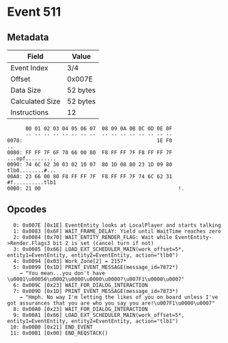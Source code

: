 # Event 511

## Metadata

| Field           | Value    |
|-----------------|----------|
| Event Index     | 3/4      |
| Offset          | 0x007E   |
| Data Size       | 52 bytes |
| Calculated Size | 52 bytes |
| Instructions    | 12       |

```
      00 01 02 03 04 05 06 07  08 09 0A 0B 0C 0D 0E 0F
      -- -- -- -- -- -- -- --  -- -- -- -- -- -- -- --
0070:                                            1E F0                ..
0080: FF FF 7F 6F 70 66 00 80  F8 FF FF 7F F8 FF FF 7F  ...opf..........
0090: 74 6C 62 30 03 02 10 07  80 1D 08 80 23 1D 09 80  tlb0........#...
00A0: 23 66 00 80 F8 FF FF 7F  F8 FF FF 7F 74 6C 62 31  #f..........tlb1
00B0: 21 00                                             !.              
```

## Opcodes

```
  0: 0x007E [0x1E] EventEntity looks at LocalPlayer and starts talking
  1: 0x0083 [0x6F] WAIT_FRAME_DELAY: Yield until WaitTime reaches zero
  2: 0x0084 [0x70] WAIT_ENTITY_RENDER_FLAG: Wait while EventEntity->Render.Flags3 bit 2 is set (cancel turn if not)
  3: 0x0085 [0x66] LOAD_EXT_SCHEDULER_MAIN(work_offset=5*, entity1=EventEntity, entity2=EventEntity, action="tlb0")
  4: 0x0094 [0x03] Work_Zone[2] = 2157*
  5: 0x0099 [0x1D] PRINT_EVENT_MESSAGE(message_id=7872*)
    → "You mean...you don't have \u0001\u00056\u0002\u0000\u0000\u0000?\u007F1\u0000\u0007"
  6: 0x009C [0x23] WAIT_FOR_DIALOG_INTERACTION
  7: 0x009D [0x1D] PRINT_EVENT_MESSAGE(message_id=7873*)
    → "Hmph. No way I'm letting the likes of you on board unless I've got assurances that you are who you say you are!\u007F1\u0000\u0007"
  8: 0x00A0 [0x23] WAIT_FOR_DIALOG_INTERACTION
  9: 0x00A1 [0x66] LOAD_EXT_SCHEDULER_MAIN(work_offset=5*, entity1=EventEntity, entity2=EventEntity, action="tlb1")
 10: 0x00B0 [0x21] END_EVENT
 11: 0x00B1 [0x00] END_REQSTACK()
```
